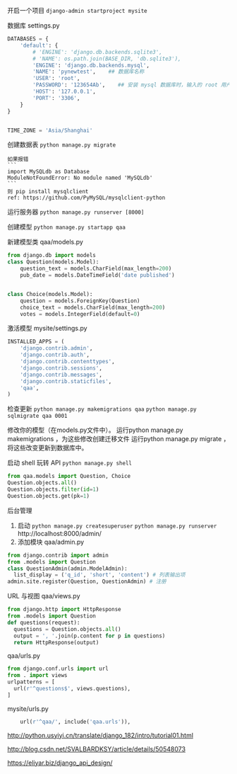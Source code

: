 开启一个项目
`django-admin startproject mysite`

数据库 settings.py 
```py
DATABASES = {
    'default': {
        # 'ENGINE': 'django.db.backends.sqlite3',
        # 'NAME': os.path.join(BASE_DIR, 'db.sqlite3'),
        'ENGINE': 'django.db.backends.mysql',
        'NAME': 'pynewtest',    ## 数据库名称
        'USER': 'root',
        'PASSWORD': '123654Ab',    ## 安装 mysql 数据库时，输入的 root 用户的密码
        'HOST': '127.0.0.1',
        'PORT': '3306',
    }
}


TIME_ZONE = 'Asia/Shanghai'
```

创建数据表
`python manage.py migrate`

    如果报错
    ```
    import MySQLdb as Database
    ModuleNotFoundError: No module named 'MySQLdb'
    ```
    则 pip install mysqlclient
    ref: https://github.com/PyMySQL/mysqlclient-python



运行服务器
`python manage.py runserver [8000]`

创建模型
`python manage.py startapp qaa`

新建模型类 qaa/models.py
```py
from django.db import models
class Question(models.Model):
    question_text = models.CharField(max_length=200)
    pub_date = models.DateTimeField('date published')


class Choice(models.Model):
    question = models.ForeignKey(Question)
    choice_text = models.CharField(max_length=200)
    votes = models.IntegerField(default=0)
```

激活模型 mysite/settings.py
```py
INSTALLED_APPS = (
    'django.contrib.admin',
    'django.contrib.auth',
    'django.contrib.contenttypes',
    'django.contrib.sessions',
    'django.contrib.messages',
    'django.contrib.staticfiles',
    'qaa',
)
```

检查更新
`python manage.py makemigrations qaa`
`python manage.py sqlmigrate qaa 0001`

修改你的模型（在models.py文件中）。
运行python manage.py makemigrations ，为这些修改创建迁移文件
运行python manage.py migrate ，将这些改变更新到数据库中。


启动 shell 玩转 API
`python manage.py shell`
```python
from qaa.models import Question, Choice
Question.objects.all()
Question.objects.filter(id=1)
Question.objects.get(pk=1)
```

后台管理
1. 启动
`python manage.py createsuperuser`
`python manage.py runserver`
http://localhost:8000/admin/
2. 添加模块
qaa/admin.py
```python
from django.contrib import admin
from .models import Question
class QuestionAdmin(admin.ModelAdmin):
  list_display = ('q_id', 'short', 'content') # 列表输出项
admin.site.register(Question, QuestionAdmin) # 注册
```

URL 与视图
qaa/views.py
```py
from django.http import HttpResponse
from .models import Question
def questions(request):
  questions = Question.objects.all()
  output = ', '.join(p.content for p in questions)
  return HttpResponse(output)
```
qaa/urls.py
```py
from django.conf.urls import url
from . import views
urlpatterns = [
  url(r'^questions$', views.questions),
]
```
mysite/urls.py
```py
    url(r'^qaa/', include('qaa.urls')),
```



http://python.usyiyi.cn/translate/django_182/intro/tutorial01.html

http://blog.csdn.net/SVALBARDKSY/article/details/50548073

https://eliyar.biz/django_api_design/
